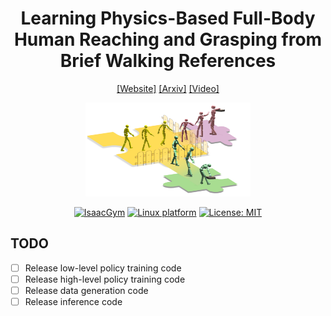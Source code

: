 <h1 align="center"> Learning Physics-Based Full-Body Human Reaching and Grasping from Brief Walking References </h1>

<div align="center">

[[Website]](https://liyitang22.github.io/phys-reach-grasp/)
[[Arxiv]](https://arxiv.org/abs/2503.07481)
[[Video]](https://www.youtube.com/watch?v=eJ2G_tpUE8Y)

<img src="static/images/teaser.png" style="height:150px;" />




[![IsaacGym](https://img.shields.io/badge/IsaacGym-Preview4-b.svg)](https://developer.nvidia.com/isaac-gym) [![Linux platform](https://img.shields.io/badge/Platform-linux--64-orange.svg)](https://ubuntu.com/blog/tag/22-04-lts) [![License: MIT](https://img.shields.io/badge/License-MIT-yellow.svg)]()

</div>

## TODO
- [ ] Release low-level policy training code
- [ ] Release high-level policy training code
- [ ] Release data generation code
- [ ] Release inference code
